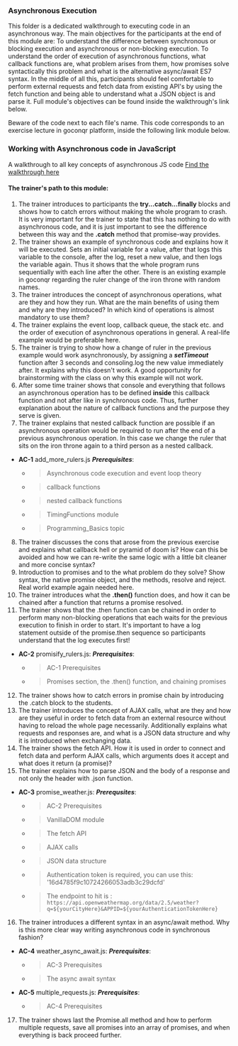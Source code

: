 ### Asynchronous Execution

This folder is a dedicated walkthrough to executing code in an asynchronous way. The main objectives for the
participants at the  end of this module are: To understand the difference between synchronous or blocking execution and asynchronous or non-blocking execution. To understand the order of execution of asynchronous functions, what callback functions are, what problem arises from them, how promises solve syntactically this
problem and what is the alternative async/await ES7 syntax. In the middle of all this, participants should feel comfortable to perform external requests and fetch data from existing API's by using the fetch function and being able to understand what a JSON object is and parse it. Full module's objectives can be found inside the walkthrough's link below.

Beware of the code next to each file's name. This code corresponds to an exercise lecture in goconqr
platform, inside the following link module below.

### Working with Asynchronous code in JavaScript

A walkthrough to all key concepts of asynchronous JS code [Find the walkthrough here](https://www.goconqr.com/c/65065-asynchronous-code-in-js/course_modules/97867-course-s-objectives?)

#### The trainer's path to this module:

1. The trainer introduces to participants the **try...catch...finally** blocks and shows how to catch errors without making the whole program to crash. It is very important for the trainer to state that this has nothing to do with asynchronous code, and it is just important to see the difference between this way and the **.catch** method that promise-way provides.
2. The trainer shows an example of synchronous code and explains how it will be executed. Sets an initial variable for a value, after that logs this variable to the console, after the log, reset a new value, and then logs the variable again. Thus it shows that the whole program runs sequentially with each line after the other. There is an existing example in goconqr regarding the ruler change of the iron throne with random names.
3. The trainer introduces the concept of asynchronous operations, what are they and how they run. What are the main benefits of using them and why are they introduced? In which kind of operations is almost mandatory to use them?
4. The trainer explains the event loop, callback queue, the stack etc. and the order of execution of asynchronous operations in general. A real-life example would be preferable here.
5. The trainer is trying to show how a change of ruler in the previous example would work asynchronously, by assigning a **_setTimeout_** function after 3 seconds and consoling.log the new value immediately after. It explains why this doesn't work. A good opportunity for brainstorming with the class on why this example will not work.
6. After some time trainer shows that console and everything that follows an asynchronous operation has to be defined
**inside** this callback function and not after like in synchronous code. Thus, further explanation about the nature of
callback functions and the purpose they serve is given.
7. The trainer explains that nested callback function are possible if an asynchronous operation would be required to run after the end of a previous asynchronous operation. In this case we change the ruler that sits on the iron throne again to a third person as a nested callback.
* **AC-1** add_more_rulers.js **_Prerequisites_**:
  * >Asynchronous code execution and event loop theory
  * >callback functions
  * >nested callback functions
  * >TimingFunctions module
  * >Programming_Basics topic
8. The trainer discusses the cons that arose from the previous exercise and explains what callback hell or pyramid of doom is? How can this be avoided and how we can re-write the same logic with a little bit cleaner
and more concise syntax?
9. Introduction to promises and to the what problem do they solve? Show syntax, the native promise object, and the methods, resolve and reject. Real world example again needed here.
10. The trainer introduces what the **.then()** function does, and how it can be chained after a function that returns a promise resolved.
11. The trainer shows that the .then function can be chained in order to perform many non-blocking operations that each waits for the previous execution to finish in order to start. It's important to have a log statement outside of the promise.then sequence so participants understand that the log executes first!
* **AC-2** promisify_rulers.js: **_Prerequisites_**:
  * >AC-1 Prerequisites
  * >Promises section, the .then() function, and chaining promises
12. The trainer shows how to catch errors in promise chain by introducing the .catch block to the students.
13. The trainer introduces the concept of AJAX calls, what are they and how are they useful in order to fetch data from an external resource without having to reload the whole page necessarily. Additionally explains what requests and responses are, and what is a JSON data structure and why it is introduced when exchanging data.
14. The trainer shows the fetch API. How it is used in order to connect and fetch data and perform AJAX calls, which arguments does it accept and what does it return (a promise)?
15. The trainer explains how to parse JSON and the body of a response and not only the header with .json function.
* **AC-3** promise_weather.js: **_Prerequsites_**:
  * >AC-2 Prerequisites
  * >VanillaDOM module
  * >The fetch API
  * >AJAX calls
  * >JSON data structure
  * >Authentication token is required, you can use this: '16d4785f9c10724266053adb3c29dcfd'
  * >The endpoint to hit is :
  `https://api.openweathermap.org/data/2.5/weather?q=${yourCityHere}&APPID=${yourAuthenticationTokenHere}`
16. The trainer introduces a different syntax in an async/await method. Why is this more clear way writing asynchronous code in synchronous fashion?
* **AC-4** weather_async_await.js: **_Prerequisites_**:
  * >AC-3 Prerequisites
  * >The async await syntax
* **AC-5** multiple_requests.js: **_Prerequisites_**:
  * >AC-4 Prerequisites
17. The trainer shows last the Promise.all method and how to perform multiple requests, save all promises into an array of promises, and when everything is back proceed further.
